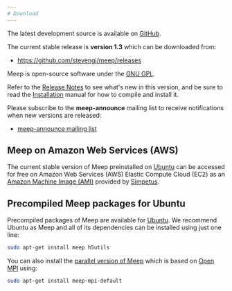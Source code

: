 ```yaml
---
# Download
---
```


The latest development source is available on [GitHub](https://github.com/stevengj/meep).

The current stable release is **version 1.3** which can be downloaded from:

-   <https://github.com/stevengj/meep/releases>

Meep is open-source software under the [GNU GPL](License_and_Copyright.md).

Refer to the [Release Notes](Release_Notes.md) to see what's new in this version, and be sure to read the [Installation](Installation.md) manual for how to compile and install it.

Please subscribe to the **meep-announce** mailing list to receive notifications when new versions are released:

-   [meep-announce mailing list](http://ab-initio.mit.edu/cgi-bin/mailman/listinfo/meep-announce)

Meep on Amazon Web Services (AWS)
---------------------------------

The current stable version of Meep preinstalled on [Ubuntu](https://en.wikipedia.org/wiki/Ubuntu) can be accessed for free on Amazon Web Services (AWS) Elastic Compute Cloud (EC2) as an [Amazon Machine Image (AMI)](https://aws.amazon.com/marketplace/pp/B01KHWH0AS) provided by [Simpetus](http://www.simpetus.com/launchsims.html).

Precompiled Meep packages for Ubuntu
------------------------------------

Precompiled packages of Meep are available for [Ubuntu](https://packages.ubuntu.com/search?keywords=meep). We recommend Ubuntu as Meep and all of its dependencies can be installed using just one line:

```sh
sudo apt-get install meep h5utils
```

You can also install the [parallel version of Meep](http://packages.debian.org/testing/science/meep-mpi-default) which is based on [Open MPI](https://www.open-mpi.org/) using:

```sh
sudo apt-get install meep-mpi-default
```